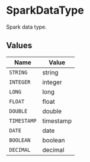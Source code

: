 # SparkDataType

Spark data type.


## Values

| Name        | Value       |
| ----------- | ----------- |
| `STRING`    | string      |
| `INTEGER`   | integer     |
| `LONG`      | long        |
| `FLOAT`     | float       |
| `DOUBLE`    | double      |
| `TIMESTAMP` | timestamp   |
| `DATE`      | date        |
| `BOOLEAN`   | boolean     |
| `DECIMAL`   | decimal     |